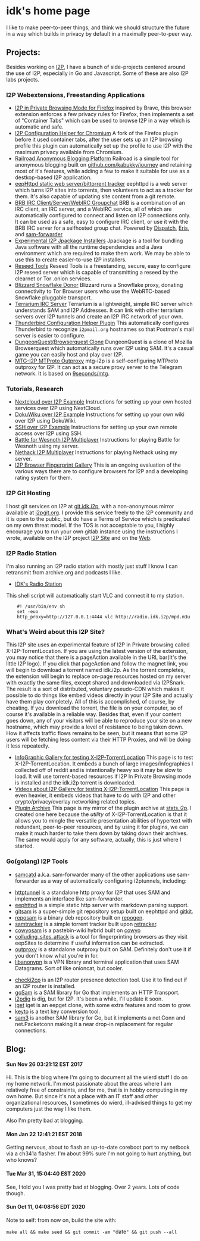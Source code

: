 idk's home page
===============

I like to make peer-to-peer things, and think we should structure the future in
a way which builds in privacy by default in a maximally peer-to-peer way.

Projects:
---------

Besides working on [I2P](https://geti2p.net/), I have a bunch of side-projects
centered around the use of I2P, especially in Go and Javascript. Some of these
are also I2P labs projects.

### I2P Webextensions, Freestanding Applications

 * [I2P in Private Browsing Mode for Firefox](I2P-in-Private-Browsing-Mode-Firefox/)
 inspired by Brave, this browser extension enforces a few privacy rules for
 Firefox, then implements a set of "Container Tabs" which can be used to browse
 I2P in a way which is automatic and safe.
 * [I2P Configuration Helper for Chromium](I2P-Configuration-For-Chromium/)
 A fork of the Firefox plugin before it used container tabs, after the user sets
 up an I2P browsing profile this plugin can automatically set up the profile to
 use I2P with the maximum privacy available from Chromium.
 * [Railroad Anonymous Blogging Platform](railroad/) Railroad is a simple tool
 for anonymous blogging built on [github.com/kabukky/journey](https://github.com/kabukky/journey)
 and retaining most of it's features, while adding a few to make it suitable for
 use as a destkop-based I2P application.
 * [eepHttpd static web server/bittorrent tracker](eephttpd/) eephttpd is a web
 server which turns I2P sites into torrents, then volunteers to act as a tracker
 for them. It's also capable of updating site content from a git remote.
 * [BRB IRC Client/Server/WebIRC Groupchat](brb/) BRB is a combination of an IRC
 client, an IRC server, and a WebIRC service, all of which are automatically
 configured to connect and listen on I2P connections only. It can be used as
 a safe, easy to configure IRC client, or use it with the BRB IRC server for
 a selfhosted group chat. Powered by [Dispatch](https://github.com/khlieng/dispatch),
 [Eris](https://github.com/prologic/eris), and [sam-forwarder](https://github.com/eyedeekay/sam-forwarder.)
 * [Experimental I2P Jpackage Installers](i2p/) Jpackage is a tool for bundling
 Java software with all the runtime dependencies and a Java environment which are
 required to make them work. We may be able to use this to create easier-to-use
 I2P installers.
 * [Reseed Tools](reseed-tools/) Reseed Tools is a freestanding, secure,
 easy to configure I2P reseed server which is capable of transmitting a reseed by
 the clearnet or Tor .onion services.
 * [Blizzard Snowflake Donor](blizzard/) Blizzard runs a Snowflake proxy, donating
 connectivity to Tor Browser users who use the WebRTC-based Snowflake pluggable
 transport.
 * [Terrarium IRC Server](terrarium/) Terrarium is a lightweight, simple IRC
 server which understands SAM and I2P Addresses. It can link with other terrarium
 servers over I2P tunnels and create an I2P IRC network of your own.
 * [Thunderbird Configuration Helper Plugin](Thunderbird-I2P-Auto-Configuration)
 This automatically configures Thunderbird to recognize `i2pmail.org` hostnames
 so that Postman's mail server is easier to configure.
 * [DungeonQuest(Browserquest Clone](dungeonQuest/) DungeonQuest is a clone of
 Mozilla Browserquest which automatically runs over I2P using SAM. It's a casual
 game you can easily host and play over I2P.
 * [MTG-I2P MTProto Outproxy](mtg-i2p/) mtg-i2p is a self-configuring MTProto
 outproxy for I2P. It can act as a secure proxy server to the Telegram network.
 It is based on [9seconds/mtg](https://github.com/9seconds/mtg).

### Tutorials, Research

 * [Nextcloud over I2P Example](Nextcloud-over-I2P-on-Docker/) Instructions for
 setting up your own hosted services over I2P using NextCloud.
 * [DokuWiku over I2P Example](Dokuwiki-over-I2P/) Instructions for
 setting up your own wiki over I2P using DokuWiki.
 * [SSH over I2P Example](i2p-i2pd-sshsetup/) Instructions for
 setting up your own remote access over I2P using SSH.
 * [Battle for Wesnoth I2P Multiplayer](battle-for-wesnoth-i2p/) Instructions for playing
 Battle for Wesnoth using my server.
 * [Nethack I2P Multiplayer](nethack-i2p/) Instructions for playing Nethack using 
 my server.
 * [I2P Browser Fingerprint Gallery](I2P-Browser-Attackability-Evaluation/)
 This is an ongoing evaluation of the various ways there are to configure
 browsers for I2P and a developing rating system for them.
 
### I2P Git Hosting

I host git services on I2P at [git.idk.i2p](http://git.idk.i2p/), with a non-anonymous
mirror available at [i2pgit.org](https://i2pgit.org). I provide this service freely to
the I2P community and it is open to the public, but do have a Terms of Service which
is predicated on my own threat model. If the TOS is not acceptable to you, I highly
encourage you to run your own gitlab instance using the instructions I wrote, available
on the I2P project [I2P Site](http://i2p-projekt.i2p/en/docs/applications/gitlab) and
on the [Web](https://geti2p.net/en/docs/applications/gitlab).

### I2P Radio Station

I'm also running an I2P radio station with mostly just stuff I know I can
retransmit from archive.org and podcasts I like.

 * [IDK's Radio Station](http://radio.idk.i2p/?i2paddresshelper=Cvr39DAydBr7gfjuDbT05aVly9VLtPKRCCA6nApP9lmySvRDHIx42BLkAz6RdEgK1xGAyj1iTsFjOb8aq0mUdMzWeZXAihzrI14EAA0EKxYchS8mxZ8by0nNoGv1dzFUKIsndKWHnXsnOLaReUNi4tC4ADP49CY-cYJYhzcRK1URu-IiabypT8CvTy6t9n3jw0uKqRmDISxSLdhRTU7d8n~t-mzgOnLKJxDe88EVrYpO17r4Xm1IWfa2ETG7ex5GBrhA6QZZPY2op9GkbzslXOmdlseuKSIZBUdhKY4XcrU-xvPc35T~kjVEWwLmHrt030eezd-sm~PTHimxh-8NnZavcaBtz8kJPWml6iaRk83Ay-GUstI8sRprtjIXi5BoJ~qw9X6SnNjrOstC7~DqXa8MkRTTtmHQm7tFGBLe3ZJV~jU4RxHloYj-1fsTytBBND3oA50~i0cct86l4Y3AjvcGiT8wQj4ETMOqnvKuhML8mpaiRJMLfzyk0WTXTbogBQAEAAcAAA==)

This shell script will automatically start VLC and connect it to my station.

		#! /usr/bin/env sh
		set -euo
		http_proxy=http://127.0.0.1:4444 vlc http://radio.idk.i2p/mpd.m3u

### What's Weird about this I2P Site?

This I2P site uses an experimental feature of I2P in Private browsing called 
X-I2P-TorrentLocation. If you are using the latest version of the extension, you
may notice that there is a pageAction available in the URL bar(It's the little I2P
logo). If you click that pageAction and follow the magnet link, you will begin to
download a torrent named idk.i2p. As the torrent completes, the extension will begin
to replace on-page resources hosted on my server with exactly the same files, except
shared and downloaded via I2PSnark. The result is a sort of distributed, voluntary
pseudo-CDN which makes it possible to do things like embed videos directly in your
I2P Site and actually have them play completely. All of this is accomplished, of
course, by cheating. If you download the torrent, the file is on your computer, so
of course it's available in a reliable way. Besides that, even if your content
goes down, any of your visitors will be able to reproduce your site on a new hostname,
which may provide a level of resistance to being taken down. How it affects traffic
flows remains to be seen, but it means that some I2P users will be fetching less
content via their HTTP Proxies, and will be doing it less repeatedly.

 * [InfoGraphic Gallery for testing X-I2P-TorrentLocation](infographics.html) This
 page is to test X-I2P-TorrentLocation. It embeds a bunch of large images/infographics
 I collected off of reddit and is intentionally heavy so it may be slow to load. It will
 use torrent-based resources if I2P In Private Browsing mode is installed and the idk.i2p
 torrent is downloaded.
 * [Videos about I2P Gallery for testing X-I2P-TorrentLocation](video.html) This page
 is even heavier, it embeds videos that have to do with I2P and other crypto/privacy/overlay
 networking related topics.
 * [Plugin Archive](plugins.html) This page is my mirror of the plugin archive at
 [stats.i2p](http://stats.i2p/i2p/plugins). I created one here because the *utility* of
 X-I2P-TorrentLocation is that it allows you to mingle the versatile presentation abilities
 of hypertext with redundant, peer-to-peer resources, and by using it for plugins, we can
 make it much harder to take them down by taking down their archives. The same would apply
 for any software, actually, this is just where I started.

### Go(golang) I2P Tools

 * [samcatd](https://github.com/eyedeekay/sam-forwarder) a.k.a. sam-forwarder
 many of the other applications use sam-forwarder as a way of automatically
 configuring i2ptunnels, including:
  - [httptunnel](https://github.com/eyedeekay/httptunnel) is a standalone http
  proxy for I2P that uses SAM and implements an interface like sam-forwarder.
  - [eephttpd](https://github.com/eyedeekay/eephttpd) is a simple static http
  server with markdown parsing support.
  - [gitsam](https://github.com/eyedeekay/gitsam) is a super-simple git
  repository setup built on eephttpd and [gitkit]().
  - [reposam](https://github.com/eyedeekay/reposam) is a binary deb repository
  built on [repogen]().
  - [samtracker](https://github.com/eyedeekay/samtracker) is a simple torrent
  tracker built upon [retracker]().
  - [cowyosam](https://github.com/eyedeekay/cowyosam) is a pastebin-wiki hybrid
  built on [cowyo]()
  - [colluding_sites_attack](https://github.com/eyedeekay/colluding_sites_attack)
  is a tool for fingerprinting browsers as they visit eepSites to determine if
  useful information can be extracted.
  - [outproxy](https://github.com/eyedeekay/outproxy) is a standalone outproxy
  built on SAM. Definitely don't use it if you don't know what you're in for.
  - [libanonvpn](https://github.com/RTradeLtd/libanonvpn) is a VPN library and
  terminal application that uses SAM Datagrams. Sort of like onioncat, but
  cooler.
 * [checki2cp](https://github.com/eyedeekay/checki2cp) is an I2P router presence
 detection tool. Use it to find out if an I2P router is installed.
 * [goSam](https://github.com/eyedeekay/goSam) is a SAM library for Go that
 implements an HTTP Transport.
 * [i2pdig](https://github.com/eyedeekay/i2pdig) is dig, but for I2P. It's been
 a while, I'll update it soon.
 * [iget](https://github.com/eyedeekay/iget) iget is an eepget clone, with some
 extra features and room to grow.
 * [keyto](https://github.com/eyedeekay/keyto) is a text key conversion tool.
 * [sam3](https://github.com/eyedeekay/sam3) is another SAM library for Go, but
 it implements a net.Conn and net.Packetconn making it a near drop-in
 replacement for regular connections.

Blog:
-----

#### Sun Nov 26 03:21:12 EST 2017

Hi. This is the blog where I'm going to document all the wierd stuff I do on my
home network. I'm most passionate about the areas where I am relatively free of
constraints, and for me, that is in hobby computing in my own home. But since
it's not a place with an IT staff and other organizational resources, I
sometimes do wierd, ill-advised things to get my computers just the way I like
them.

Also I'm pretty bad at blogging.

#### Mon Jan 22 12:41:21 EST 2018

Getting nervous, about to flash an up-to-date coreboot port to my netbook via
a ch341a flasher. I'm about 99% sure I'm not going to hurt anything, but who
knows?

#### Tue Mar 31, 15:04:40 EST 2020

See, I told you I was pretty bad at blogging. Over 2 years. Lots of code though.

#### Sun Oct 11, 04:08:56 EDT 2020

Note to self: from now on, build the site with:

`make all && make seed && git commit -am "`date`" && git push --all`
